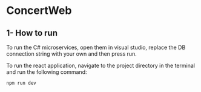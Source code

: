 # ConcertWeb
## 1- How to run
To run the C# microservices, open them in visual studio, replace the DB connection string with your own and then press run.

To run the react application, navigate to the project directory in the terminal and run the following command:

```bash
npm run dev
```
